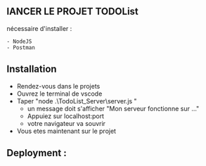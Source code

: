 ## lANCER LE PROJET TODOList

nécessaire d'installer : 

    - NodeJS
    - Postman


## Installation

- Rendez-vous dans le projets
- Ouvrez le terminal de vscode
- Taper "node .\TodoList_Server\server.js "
    - un message doit s'afficher "Mon serveur fonctionne sur ..."
    - Appuiez sur localhost:port
    - votre navigateur va souvrir
- Vous etes maintenant sur le projet


## Deployment : 

